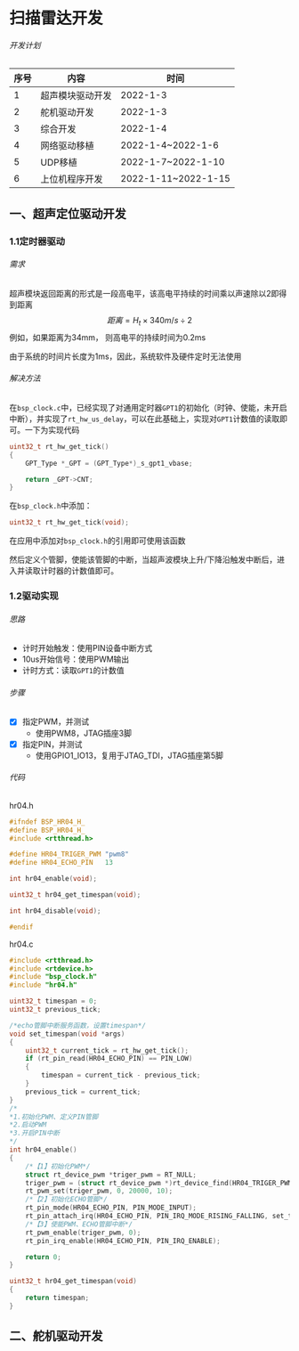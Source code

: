 # 扫描雷达开发

###### 开发计划

| 序号 | 内容             | 时间                |
| ---- | ---------------- | ------------------- |
| 1    | 超声模块驱动开发 | 2022-1-3            |
| 2    | 舵机驱动开发     | 2022-1-3            |
| 3    | 综合开发         | 2022-1-4            |
| 4    | 网络驱动移植     | 2022-1-4~2022-1-6   |
| 5    | UDP移植          | 2022-1-7~2022-1-10  |
| 6    | 上位机程序开发   | 2022-1-11~2022-1-15 |



## 一、超声定位驱动开发

### 1.1定时器驱动

###### 需求

超声模块返回距离的形式是一段高电平，该高电平持续的时间乘以声速除以2即得到距离
$$
距离 = H_t × 340m/s ÷ 2
$$
例如，如果距离为34mm， 则高电平的持续时间为0.2ms

由于系统的时间片长度为1ms，因此，系统软件及硬件定时无法使用

###### 解决方法

在`bsp_clock.c`中，已经实现了对通用定时器`GPT1`的初始化（时钟、使能，未开启中断），并实现了`rt_hw_us_delay`，可以在此基础上，实现对`GPT1`计数值的读取即可。一下为实现代码

```c
uint32_t rt_hw_get_tick()
{
    GPT_Type *_GPT = (GPT_Type*)_s_gpt1_vbase;

    return _GPT->CNT;
}
```

在`bsp_clock.h`中添加：

```c
uint32_t rt_hw_get_tick(void);
```

在应用中添加对`bsp_clock.h`的引用即可使用该函数

然后定义个管脚，使能该管脚的中断，当超声波模块上升/下降沿触发中断后，进入并读取计时器的计数值即可。

### 1.2驱动实现

###### 思路

- 计时开始触发：使用PIN设备中断方式
- 10us开始信号：使用PWM输出
- 计时方式：读取`GPT1`的计数值

###### 步骤

- [x] 指定PWM，并测试
  - 使用PWM8，JTAG插座3脚
- [x] 指定PIN，并测试
  - 使用GPIO1_IO13，复用于JTAG_TDI，JTAG插座第5脚

###### 代码

hr04.h

``` c
#ifndef BSP_HR04_H_
#define BSP_HR04_H_
#include <rtthread.h>

#define HR04_TRIGER_PWM "pwm8"
#define HR04_ECHO_PIN   13

int hr04_enable(void);

uint32_t hr04_get_timespan(void);

int hr04_disable(void);

#endif
```

hr04.c

```c
#include <rtthread.h>
#include <rtdevice.h>
#include "bsp_clock.h"
#include "hr04.h"

uint32_t timespan = 0;
uint32_t previous_tick;

/*echo管脚中断服务函数，设置timespan*/
void set_timespan(void *args)
{
    uint32_t current_tick = rt_hw_get_tick();
	if (rt_pin_read(HR04_ECHO_PIN) == PIN_LOW)
	{
		timespan = current_tick - previous_tick;
	}
    previous_tick = current_tick;
}
/*
*1.初始化PWM、定义PIN管脚
*2.启动PWM
*3.开启PIN中断
*/
int hr04_enable()
{
    /*【1】初始化PWM*/
    struct rt_device_pwm *triger_pwm = RT_NULL;
    triger_pwm = (struct rt_device_pwm *)rt_device_find(HR04_TRIGER_PWM);
    rt_pwm_set(triger_pwm, 0, 20000, 10);
    /*【2】初始化ECHO管脚*/
    rt_pin_mode(HR04_ECHO_PIN, PIN_MODE_INPUT);
    rt_pin_attach_irq(HR04_ECHO_PIN, PIN_IRQ_MODE_RISING_FALLING, set_timespan, RT_NULL);
    /*【3】使能PWM、ECHO管脚中断*/
    rt_pwm_enable(triger_pwm, 0);
    rt_pin_irq_enable(HR04_ECHO_PIN, PIN_IRQ_ENABLE);

    return 0;
}

uint32_t hr04_get_timespan(void)
{
    return timespan;
}

```

## 二、舵机驱动开发

